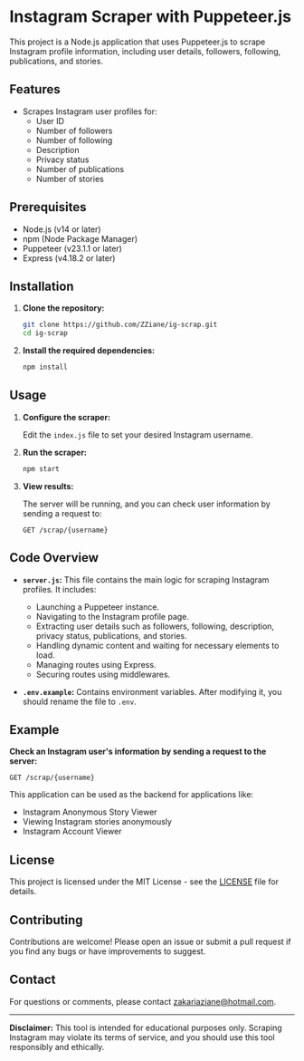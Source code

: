 # Instagram Scraper with Puppeteer.js

This project is a Node.js application that uses Puppeteer.js to scrape Instagram profile information, including user details, followers, following, publications, and stories.

## Features

- Scrapes Instagram user profiles for:
  - User ID
  - Number of followers
  - Number of following
  - Description
  - Privacy status
  - Number of publications
  - Number of stories

## Prerequisites

- Node.js (v14 or later)
- npm (Node Package Manager)
- Puppeteer (v23.1.1 or later)
- Express (v4.18.2 or later)

## Installation

1. **Clone the repository:**

    ```bash
    git clone https://github.com/ZZiane/ig-scrap.git
    cd ig-scrap
    ```

2. **Install the required dependencies:**

    ```bash
    npm install
    ```

## Usage

1. **Configure the scraper:**

    Edit the `index.js` file to set your desired Instagram username.

2. **Run the scraper:**

    ```bash
    npm start
    ```

3. **View results:**

    The server will be running, and you can check user information by sending a request to:

    ```
    GET /scrap/{username}
    ```

## Code Overview

- **`server.js`:** This file contains the main logic for scraping Instagram profiles. It includes:
  - Launching a Puppeteer instance.
  - Navigating to the Instagram profile page.
  - Extracting user details such as followers, following, description, privacy status, publications, and stories.
  - Handling dynamic content and waiting for necessary elements to load.
  - Managing routes using Express.
  - Securing routes using middlewares.

- **`.env.example`:** Contains environment variables. After modifying it, you should rename the file to `.env`.


## Example

**Check an Instagram user's information by sending a request to the server:**

`GET /scrap/{username}`

This application can be used as the backend for applications like:

- Instagram Anonymous Story Viewer
- Viewing Instagram stories anonymously
- Instagram Account Viewer

## License

This project is licensed under the MIT License - see the [LICENSE](LICENSE) file for details.

## Contributing

Contributions are welcome! Please open an issue or submit a pull request if you find any bugs or have improvements to suggest.

## Contact

For questions or comments, please contact [zakariaziane@hotmail.com](mailto:zakariaziane@hotmail.com).

---

**Disclaimer:** This tool is intended for educational purposes only. Scraping Instagram may violate its terms of service, and you should use this tool responsibly and ethically.
